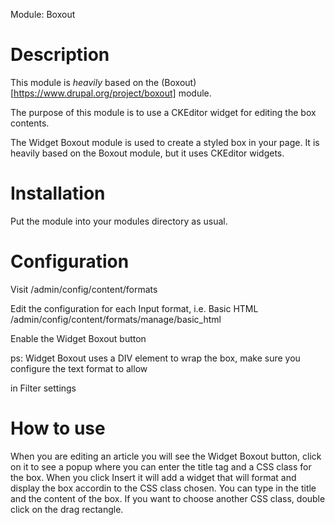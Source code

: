 Module: Boxout

Description
===========
This module is *heavily* based on the (Boxout)[https://www.drupal.org/project/boxout] module. 

The purpose of this module is to use a CKEditor widget for editing the box contents.

The Widget Boxout module is used to create a styled box in your page.
It is heavily based on the Boxout module, but it uses CKEditor widgets.

Installation
============
Put the module into your modules directory as usual.

Configuration
=============
Visit /admin/config/content/formats

Edit the configuration for each Input format, i.e. Basic HTML
/admin/config/content/formats/manage/basic_html

Enable the Widget Boxout button

ps: Widget Boxout uses a DIV element to wrap the box, make sure you configure the
text format to allow <div class=""> in Filter settings

How to use
==========
When you are editing an article you will see the Widget Boxout button, click on it to
see a popup where you can enter the title tag and a CSS class for the box. 
When you click Insert it will add a widget that will format and display the box accordin to the CSS class chosen.
You can type in the title and the content of the box. If you want to choose another CSS class, double click on the drag rectangle.

